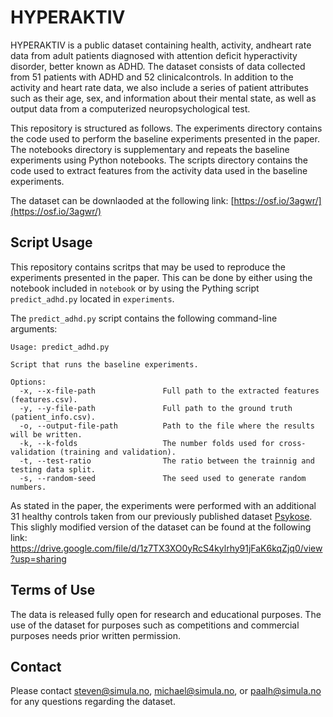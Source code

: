# HYPERAKTIV

HYPERAKTIV is a public dataset containing health, activity, andheart rate data from adult patients diagnosed with attention deficit hyperactivity disorder, better known as ADHD. The dataset consists of data collected from 51 patients with ADHD and 52 clinicalcontrols. In addition to the activity and heart rate data, we also include a series of patient attributes such as their age, sex, and information about their mental state, as well as output data from a computerized neuropsychological test.

This repository is structured as follows. The experiments directory contains the code used to perform the baseline experiments presented in the paper. The notebooks directory is supplementary and repeats the baseline experiments using Python notebooks. The scripts directory contains the code used to extract features from the activity data used in the baseline experiments.

The dataset can be downlaoded at the following link: [https://osf.io/3agwr/](https://osf.io/3agwr/)

## Script Usage
This repository contains scritps that may be used to reproduce the experiments presented in the paper. This can be done by either using the notebook included in `notebook` or by using the Pything script `predict_adhd.py` located in `experiments`.

The `predict_adhd.py` script contains the following command-line arguments: 

```
Usage: predict_adhd.py

Script that runs the baseline experiments.

Options:
  -x, --x-file-path               Full path to the extracted features (features.csv).
  -y, --y-file-path               Full path to the ground truth (patient_info.csv).
  -o, --output-file-path          Path to the file where the results will be written.
  -k, --k-folds                   The number folds used for cross-validation (training and validation).
  -t, --test-ratio                The ratio between the trainnig and testing data split.
  -s, --random-seed               The seed used to generate random numbers.
```

<!-- ## Cite
If you use this dataset in your research, Please cite the following paper: -->

As stated in the paper, the experiments were performed with an additional 31 healthy controls taken from our previously published dataset [Psykose](https://datasets.simula.no/psykose/). This slighly modified version of the dataset can be found at the following link: https://drive.google.com/file/d/1z7TX3XO0yRcS4kylrhy91jFaK6kqZjq0/view?usp=sharing

## Terms of Use
The data is released fully open for research and educational purposes. The use of the dataset for purposes such as competitions and commercial purposes needs prior written permission.
<!-- In all documents and papers that use or refer to the dataset or report experimental results based on HYPERAKTIV, a reference to the related article needs to be added: XXX. -->

## Contact
Please contact steven@simula.no, michael@simula.no, or paalh@simula.no for any questions regarding the dataset.
